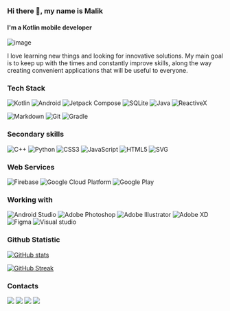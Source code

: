 ### Hi there 👋, my name is Malik

#### I'm a Kotlin mobile developer


![image](https://user-images.githubusercontent.com/52178347/162585135-48cf838f-f0bc-4645-831b-e6610bd6df4b.png)


I love learning new things and looking for innovative solutions. My main goal is to keep up with the times and constantly improve skills, along the way creating convenient applications that will be useful to everyone. 

### Tech Stack
![Kotlin](https://img.shields.io/badge/Kotlin-a503fc?logo=kotlin&logoColor=white&style=for-the-badge)
![Android](https://img.shields.io/badge/Android-50f270?logo=android&logoColor=black&style=for-the-badge)
![Jetpack Compose](https://img.shields.io/static/v1?style=for-the-badge&message=Jetpack+Compose&color=4285F4&logo=Jetpack+Compose&logoColor=FFFFFF&label=)
![SQLite](https://img.shields.io/static/v1?style=for-the-badge&message=SQLite&color=003B57&logo=SQLite&logoColor=FFFFFF&label=)
![Java](https://img.shields.io/static/v1?style=for-the-badge&message=Java&color=bd9117&logo=openjdk&logoColor=FFFFFF&label=)
![ReactiveX](https://img.shields.io/static/v1?style=for-the-badge&message=RxJava&color=B7178C&logo=ReactiveX&logoColor=FFFFFF&label=)

![Markdown](https://img.shields.io/static/v1?style=for-the-badge&message=Markdown&color=FFFFFF&logo=Markdown&logoColor=000000&label=)
![Git](https://img.shields.io/static/v1?style=for-the-badge&message=Git&color=F05032&logo=Git&logoColor=FFFFFF&label=)
![Gradle](https://img.shields.io/static/v1?style=for-the-badge&message=Gradle&color=02303A&logo=Gradle&logoColor=FFFFFF&label=)

### Secondary skills
![C++](https://img.shields.io/static/v1?style=for-the-badge&message=C%2B%2B&color=00599C&logo=C%2B%2B&logoColor=FFFFFF&label=)
![Python](https://img.shields.io/static/v1?style=for-the-badge&message=Python&color=3776AB&logo=Python&logoColor=FFFFFF&label=)
![CSS3](https://img.shields.io/static/v1?style=for-the-badge&message=CSS3&color=1572B6&logo=CSS3&logoColor=FFFFFF&label=)
![JavaScript](https://img.shields.io/badge/Javascript-F7DF1E?logo=javascript&logoColor=black&style=for-the-badge)
![HTML5](https://img.shields.io/static/v1?style=for-the-badge&message=HTML5&color=E34F26&logo=HTML5&logoColor=FFFFFF&label=)
![SVG](https://img.shields.io/badge/Svg-FFB13B?logo=svg&logoColor=black&style=for-the-badge)

### Web Services
![Firebase](https://img.shields.io/static/v1?style=for-the-badge&message=Firebase&color=302000&logo=Firebase&logoColor=e09200&label=)
![Google Cloud Platform](https://img.shields.io/static/v1?style=for-the-badge&message=Google+Cloud+Platform&color=0f1f38&logo=Google+Cloud&logoColor=4285F4&label=)
![Google Play](https://img.shields.io/static/v1?style=for-the-badge&message=Play+Console&color=1c1c1c&logo=Google+Play&logoColor=808080&label=)

### Working with
![Android Studio](https://img.shields.io/static/v1?style=for-the-badge&message=Android+Studio&color=0e2e1d&logo=Android+Studio&logoColor=3DDC84&label=)
![Adobe Photoshop](https://img.shields.io/badge/Adobe%20photoshop-0c273b?logo=adobe+photoshop&style=for-the-badge)
![Adobe Illustrator](https://img.shields.io/static/v1?style=for-the-badge&message=Adobe+Illustrator&color=362001&logo=Adobe+Illustrator&logoColor=FF9A00&label=)
![Adobe XD](https://img.shields.io/badge/Adobe%20XD-470137?style=for-the-badge&logo=Adobe%20XD&logoColor=#FF61F6)
![Figma](https://img.shields.io/badge/Figma-4f190c?logo=figma&logoColor=F24E1E&style=for-the-badge)
![Visual studio](https://img.shields.io/badge/Visual%20studio-2A1B3F?logo=visual+studio&logoColor=975fdc&style=for-the-badge)

### Github Statistic

[![GitHub stats](https://github-readme-stats.vercel.app/api?username=t8rin&show_icons=true&theme=codeSTACKr)](https://github-readme-stats.vercel.app/api?username=t8rin&show_icons=true&theme=codeSTACKr)

[![GitHub Streak](https://github-readme-streak-stats.herokuapp.com?user=T8RIN&theme=tokyonight&background=09131C&border=0C1A25&stroke=D9582B&fire=D9582B&ring=D9582B&currStreakNum=FFFFFF&sideNums=FFFFFF&sideLabels=D9582B&dates=F2DF2E&currStreakLabel=D9582B)](https://github-readme-streak-stats.herokuapp.com?user=T8RIN&theme=tokyonight&background=09131C&border=0C1A25&stroke=D9582B&fire=D9582B&ring=D9582B&currStreakNum=FFFFFF&sideNums=FFFFFF&sideLabels=D9582B&dates=F2DF2E&currStreakLabel=D9582B)

### Contacts

<a href="https://t.me/t8rin"><img src="https://img.shields.io/static/v1?style=for-the-badge&message=Telegram&color=26A5E4&logo=Telegram&logoColor=FFFFFF&label="/></a> 
<a href="https://wa.me/qr/4VVZ5CJXYT4UN1"><img src="https://img.shields.io/badge/Whatsapp-green?logo=whatsapp&logoColor=white&style=for-the-badge"/></a> 
<a href="https://www.reddit.com/u/T8RIN?utm_medium=android_app&utm_source=share"><img src="https://img.shields.io/badge/Reddit-red?logo=reddit&logoColor=white&style=for-the-badge"/></a> 
<a href="https://t8rin.medium.com"><img src="https://img.shields.io/badge/Medium-000000?logo=medium&logoColor=white&style=for-the-badge"/></a> 

